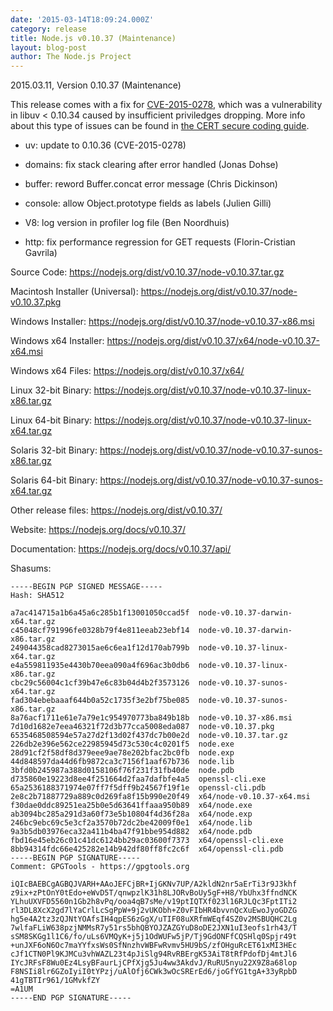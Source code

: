 ```yaml
---
date: '2015-03-14T18:09:24.000Z'
category: release
title: Node.js v0.10.37 (Maintenance)
layout: blog-post
author: The Node.js Project
---
```


2015.03.11, Version 0.10.37 (Maintenance)

This release comes with a fix for
[CVE-2015-0278](https://bugzilla.redhat.com/show_bug.cgi?id=1194651), which
was a vulnerability in libuv < 0.10.34 caused by insufficient priviledges
dropping. More info about this type of issues can be found in [the CERT secure
coding guide](https://www.securecoding.cert.org/confluence/display/c/POS36-C.+Observe+correct+revocation+order+while+relinquishing+privileges).

- uv: update to 0.10.36 (CVE-2015-0278)

- domains: fix stack clearing after error handled (Jonas Dohse)

- buffer: reword Buffer.concat error message (Chris Dickinson)

- console: allow Object.prototype fields as labels (Julien Gilli)

- V8: log version in profiler log file (Ben Noordhuis)

- http: fix performance regression for GET requests (Florin-Cristian Gavrila)

Source Code: https://nodejs.org/dist/v0.10.37/node-v0.10.37.tar.gz

Macintosh Installer (Universal): https://nodejs.org/dist/v0.10.37/node-v0.10.37.pkg

Windows Installer: https://nodejs.org/dist/v0.10.37/node-v0.10.37-x86.msi

Windows x64 Installer: https://nodejs.org/dist/v0.10.37/x64/node-v0.10.37-x64.msi

Windows x64 Files: https://nodejs.org/dist/v0.10.37/x64/

Linux 32-bit Binary: https://nodejs.org/dist/v0.10.37/node-v0.10.37-linux-x86.tar.gz

Linux 64-bit Binary: https://nodejs.org/dist/v0.10.37/node-v0.10.37-linux-x64.tar.gz

Solaris 32-bit Binary: https://nodejs.org/dist/v0.10.37/node-v0.10.37-sunos-x86.tar.gz

Solaris 64-bit Binary: https://nodejs.org/dist/v0.10.37/node-v0.10.37-sunos-x64.tar.gz

Other release files: https://nodejs.org/dist/v0.10.37/

Website: https://nodejs.org/docs/v0.10.37/

Documentation: https://nodejs.org/docs/v0.10.37/api/

Shasums:

```
-----BEGIN PGP SIGNED MESSAGE-----
Hash: SHA512

a7ac414715a1b6a45a6c285b1f13001050ccad5f  node-v0.10.37-darwin-x64.tar.gz
c45048cf791996fe0328b79f4e811eeab23ebf14  node-v0.10.37-darwin-x86.tar.gz
249044358cad8273015ae6c6ea1f12d170ab799b  node-v0.10.37-linux-x64.tar.gz
e4a559811935e4430b70eea090a4f696ac3b0db6  node-v0.10.37-linux-x86.tar.gz
cbc29c56004c1cf39b47e6c83b04d4b2f3573126  node-v0.10.37-sunos-x64.tar.gz
fad304ebebaaaf644b0a52c1735f3e2bf75be085  node-v0.10.37-sunos-x86.tar.gz
8a76acf1711e61e7a79e1c954970773ba849b18b  node-v0.10.37-x86.msi
7d10d1682e7eea46321f72d3b77cca5008eda087  node-v0.10.37.pkg
6535468508594e57a27d2f13d02f437dc7b00e2d  node-v0.10.37.tar.gz
226db2e396e562ce22985945d73c530c4c0201f5  node.exe
28d91cf2f58df8d379eee9ae78e202bfac2bc0fb  node.exp
44d848597da44d6fb9872ca3c7156f1aaf67b736  node.lib
3bfd0b245987a388d0158106f76f231f31fb40de  node.pdb
d735860e19223d8ee4f251664d2faa7dafbfe4a5  openssl-cli.exe
65a2536188371974e07ff7f5dff9b24567f19f1e  openssl-cli.pdb
2e8c2b71887729a889c0d269fa8f15b990e20f49  x64/node-v0.10.37-x64.msi
f30dae0ddc89251ea25b0e5d63641ffaaa950b89  x64/node.exe
ab3094bc285a291d3a60f73e5b10804f4d36f28a  x64/node.exp
246bc9ebc69c5e3cf2a3570b72dc2be42009f0e1  x64/node.lib
9a3b5db03976eca32a411b4ba47f91bbe954d882  x64/node.pdb
fbd16e45eb26c01c41dc6124bb29ac03600f7373  x64/openssl-cli.exe
8bb94314fdc66e425282e14b942df80ff8fc2c6f  x64/openssl-cli.pdb
-----BEGIN PGP SIGNATURE-----
Comment: GPGTools - https://gpgtools.org

iQIcBAEBCgAGBQJVARH+AAoJEFCjBR+IjGKNv7UP/A2kldN2nr5aErTi3r9J3khf
z9ix+zPtOnY0tEdo+eWvD5T/qnwpzlK31h8LJORvBoUy5gF+H8/YbUhx3ffndNCK
YLhuUXVFD5560n1Gb2h8vPq/ooa4qB7sMe/v19ptIQTXf023l16RJLQc3FptITi2
rl3DL8XcX2gd7lYaCrlLcSgPpW+9j2vUKObh+Z0vFIbHR4bvvnQcXuEwoJyoGDZG
hg5e4A2tz3zQJNtYOAfsIH4qpES6zGgX/uTIF08uXRfmWEqf4SZ0v2MSBUQHC2Lg
7wlfaFLiW638pzjNMMsR7y51rs5bhQBYOJZAZGYuD8oDE2JXN1uI3eofs1rh43/T
sSM8SKGg1l1C6/fo/uLs6VMQyK+j5j1OdWUFw5jP/Tj9GdONFfCQSHlq0Spjr49t
+unJXF6oN6Oc7maYYfxsWs0SfNnzhvWBFwRvmv5HU9bS/zfOHguRcET61xMI3HEc
cJf1CTN0Pl9KJMCu3vhWAZL23t4pJiSlg94RvRBErgK53AiT8tRfPdofDj4mtJl6
IYcJRFsF8Wu0Ez4LsyBFaurLjCPfXjg5Ju4ww3AkdvJ/RuRU5nyu22X9Z8a68lop
F8NSIi8lr6GZoIyiI0tYPzj/uAlOfj6CWk3wOcSRErEd6/joGfYG1tgA+33yRpbD
41gTBTIr961/1GMvkfZY
=A1UM
-----END PGP SIGNATURE-----
```
